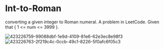# Int-to-Roman
converting a given integer to Roman numeral.
A problem in LeetCode.
Given that { 1 <= num <= 3999 }.

![423226759-99088dbf-1e9d-4109-81e6-62e3ec8e98f3](https://github.com/user-attachments/assets/b5446154-2070-40f5-b7c6-ddd4c27d6d79)
![423226763-2f219c4c-0ccb-49c1-8226-5f0afc6f05c3](https://github.com/user-attachments/assets/53da5406-b4f4-4fcf-9306-368cbf8fa4b4)
